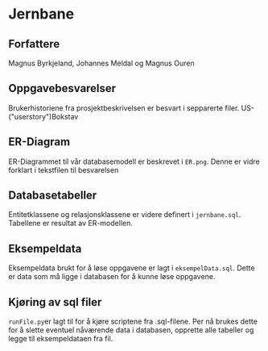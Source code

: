 # Jernbane

## Forfattere

Magnus Byrkjeland, Johannes Meldal og Magnus Ouren

## Oppgavebesvarelser

Brukerhistoriene fra prosjektbeskrivelsen er besvart i sepparerte filer. US-("userstory")Bokstav

## ER-Diagram

ER-Diagrammet til vår databasemodell er beskrevet i `ER.png`. Denne er vidre forklart i tekstfilen til besvarelsen

## Databasetabeller

Entitetklassene og relasjonsklassene er videre definert i `jernbane.sql`. Tabellene er resultat av ER-modellen.

## Eksempeldata

Eksempeldata brukt for å løse oppgavene er lagt i `eksempelData.sql`. Dette er data som må ligge i databasen for å kunne løse oppgavene.

## Kjøring av sql filer

`runFile.py`er lagt til for å kjøre scriptene fra .sql-filene. Per nå brukes dette for å slette eventuel nåværende data i databasen, opprette alle tabeller og legge til eksempeldataen fra fil.
